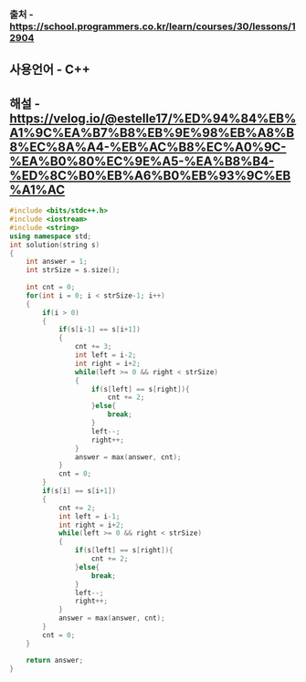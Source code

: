 ### 출처 - https://school.programmers.co.kr/learn/courses/30/lessons/12904
## 사용언어 - C++
## 해설 - https://velog.io/@estelle17/%ED%94%84%EB%A1%9C%EA%B7%B8%EB%9E%98%EB%A8%B8%EC%8A%A4-%EB%AC%B8%EC%A0%9C-%EA%B0%80%EC%9E%A5-%EA%B8%B4-%ED%8C%B0%EB%A6%B0%EB%93%9C%EB%A1%AC

```cpp
#include <bits/stdc++.h>
#include <iostream>
#include <string>
using namespace std;
int solution(string s)
{
    int answer = 1;
    int strSize = s.size();
    
    int cnt = 0;
    for(int i = 0; i < strSize-1; i++)
    {
        if(i > 0)
        {
            if(s[i-1] == s[i+1])
            {
                cnt += 3;
                int left = i-2;
                int right = i+2;
                while(left >= 0 && right < strSize)
                {
                    if(s[left] == s[right]){
                        cnt += 2;
                    }else{
                        break;
                    }
                    left--;
                    right++;
                }
                answer = max(answer, cnt);
            }
            cnt = 0;
        }
        if(s[i] == s[i+1])
        {
            cnt += 2;
            int left = i-1;
            int right = i+2;
            while(left >= 0 && right < strSize)
            {
                if(s[left] == s[right]){
                    cnt += 2;
                }else{
                    break;
                }
                left--;
                right++;
            }
            answer = max(answer, cnt);
        }
        cnt = 0;
    }

    return answer;
}
```